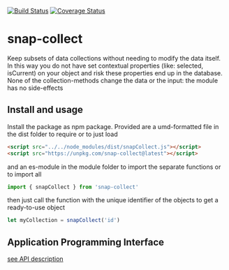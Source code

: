[![Build Status](https://travis-ci.org/ovanderzee/my-lib.svg?branch=master)](https://travis-ci.org/ovanderzee/snap-collect)
[![Coverage Status](https://coveralls.io/repos/github/ovanderzee/my-lib/badge.svg?branch=master)](https://coveralls.io/github/ovanderzee/snap-collect?branch=master)

# snap-collect

Keep subsets of data collections without needing to modify the data itself.
In this way you do not have set contextual properties (like: selected, isCurrent) on your object
and risk these properties end up in the database.
None of the collection-methods change the data or the input: the module has no side-effects

## Install and usage

Install the package as npm package. Provided are
a umd-formatted file in the dist folder to require or to just load

```html
<script src="../../node_modules/dist/snapCollect.js"></script>
<script src="https://unpkg.com/snap-collect@latest"></script>
```

and an es-module in the module folder to import the separate functions
or to import all

```js
import { snapCollect } from 'snap-collect'
```

then just call the function
with the unique identifier of the objects
to get a ready-to-use object

```js
let myCollection = snapCollect('id')
```

## Application Programming Interface

[see API description](./API.md)
